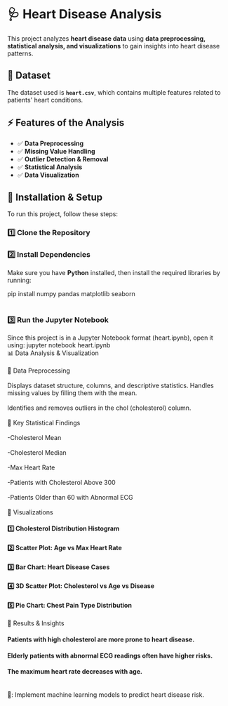  # 🩺 **Heart Disease Analysis**  

This project analyzes **heart disease data** using **data preprocessing, statistical analysis, and visualizations** to gain insights into heart disease patterns.

## 📂 **Dataset**
The dataset used is **`heart.csv`**, which contains multiple features related to patients' heart conditions.

## ⚡ **Features of the Analysis**
- ✅ **Data Preprocessing**
- ✅ **Missing Value Handling**
- ✅ **Outlier Detection & Removal**
- ✅ **Statistical Analysis**
- ✅ **Data Visualization**

## 🔧 **Installation & Setup**  
To run this project, follow these steps:

### **1️⃣ Clone the Repository**  


### **2️⃣ Install Dependencies**  
Make sure you have **Python** installed, then install the required libraries by running:  


pip install numpy pandas matplotlib seaborn 
<br>
<br>
### **3️⃣ Run the Jupyter Notebook**
Since this project is in a Jupyter Notebook format (heart.ipynb), open it using:
jupyter notebook heart.ipynb <br>
📊 Data Analysis & Visualization <br>
<br>
📌 Data Preprocessing <br>
<br>
Displays dataset structure, columns, and descriptive statistics.
Handles missing values by filling them with the mean. <br>
<br>
Identifies and removes outliers in the chol (cholesterol) column. <br>
<br>
📌 Key Statistical Findings <br>
<br>
-Cholesterol Mean  <br>
<br>
-Cholesterol Median  <br>
<br>
-Max Heart Rate  <br>
<br>
-Patients with Cholesterol Above 300 <br>
<br>
-Patients Older than 60 with Abnormal ECG <br>
<br>
📌 Visualizations <br>
#### **1️⃣ Cholesterol Distribution Histogram** 
#### **2️⃣ Scatter Plot: Age vs Max Heart Rate**
#### **3️⃣ Bar Chart: Heart Disease Cases**
#### **4️⃣ 3D Scatter Plot: Cholesterol vs Age vs Disease**
#### **5️⃣ Pie Chart: Chest Pain Type Distribution**

🏁 Results & Insights
#### **Patients with high cholesterol are more prone to heart disease.**
#### **Elderly patients with abnormal ECG readings often have higher risks.**
#### **The maximum heart rate decreases with age.**
<br>
 📢: Implement machine learning models to predict heart disease risk.

